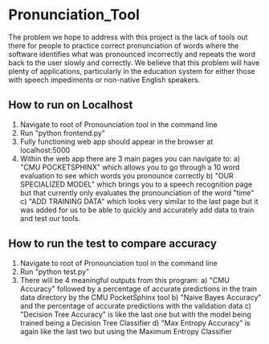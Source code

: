 # Pronunciation_Tool
The problem we hope to address with this project is the lack of tools out there for people to practice correct pronunciation of words where the software identifies what was pronounced incorrectly and repeats the word back to the user slowly and correctly. We believe that this problem will have plenty of applications, particularly in the education system for either those with speech impediments or non-native English speakers.

## How to run on Localhost
1. Navigate to root of Pronounciation tool in the command line
2. Run "python frontend.py"
3. Fully functioning web app should appear in the browser at localhost:5000
4. Within the web app there are 3 main pages you can navigate to:
      a) "CMU POCKETSPHINX" which allows you to go through a 10 word evaluation to see which words you pronounce correctly
      b) "OUR SPECIALIZED MODEL" which brings you to a speech recognition page but that currently only evaluates the pronounciation of the word "time"
      c) "ADD TRAINING DATA" which looks very similar to the last page but it was added for us to be able to quickly and accurately add data to train and test our tools.

## How to run the test to compare accuracy
1. Navigate to root of Pronounciation tool in the command line
2. Run "python test.py"
3. There will be 4 meaningful outputs from this program:
      a) "CMU Accuracy" followed by a percentage of accurate predictions in the train data directory by the CMU PocketSphinx tool
      b) "Naive Bayes Accuracy" and the percentage of accurate predictions with the validation data
      c) "Decision Tree Accuracy" is like the last one but with the model being trained being a Decision Tree Classifier
      d) "Max Entropy Accuracy" is again like the last two but using the Maximum Entropy Classifier
